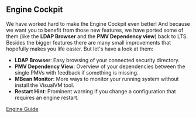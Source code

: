 ## Engine Cockpit

We have worked hard to make the Engine Cockpit even better! And because we want
you to benefit from those new features, we have ported some of them (like the
**LDAP Browser** and the **PMV Dependency view**) back to LTS. Besides the
bigger features there are many small improvements that hopefully makes you life
easier. But let's have a look at them:

- __LDAP Browser__: Easy browsing of your connected security directory.
- __PMV Dependency View__: Overview of your dependencies between the single PMVs with feedback if something is missing.
- __MBean Monitor__: More ways to monitor your running system without install the VisualVM tool.
- __Restart Hint__: Prominent warning if you change a configuration that requires an engine restart.

<div class="short-links">
	<a href="${docBaseUrl}/engine-guide/tool-reference/engine-cockpit/index.html"
		target="_blank">
		<i class="fas fa-book"></i> Engine Guide
	</a>
</div>
